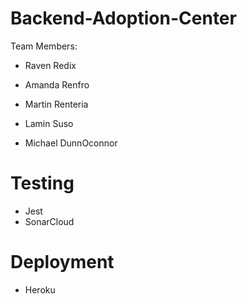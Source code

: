 # Backend-Adoption-Center

Team Members:
- Raven Redix
- Amanda Renfro
- Martin Renteria
- Lamin Suso

- Michael DunnOconnor

# Testing 

- Jest
- SonarCloud

# Deployment

- Heroku
